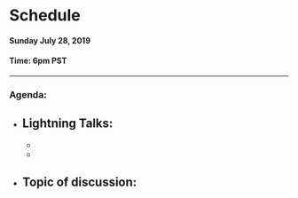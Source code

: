 # Schedule

#### Sunday July 28, 2019
#### **Time:** 6pm PST

-------------------------------------------


### **Agenda:**

 - **Lightning Talks:**
   - 
   -
   - 

 - **Topic of discussion:**
   - 
